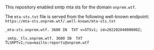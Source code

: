 This repository enabled smtp mta sts for the domain `onprem.wtf`.

The `mta-sts.txt` file is served from the following well-known endpoint: `https://mta-sts.onprem.wtf/.well-known/mta-sts.txt`

```
_mta-sts.onprem.wtf. 3600 IN  TXT v=STSv1; id=20220204000000Z;
```

```
_smtp._tls.onprem.wtf. 3600 IN  TXT TLSRPTv1;rua=mailto:reports@onprem.wtf
```
